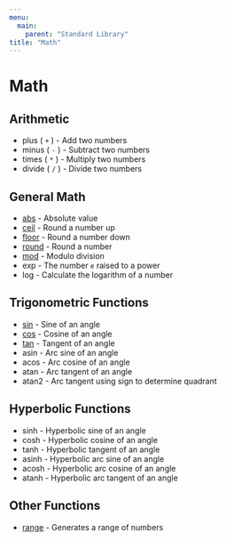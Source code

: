 ```yaml
---
menu:
  main:
    parent: "Standard Library"
title: "Math"
---
```


# Math

## Arithmetic

- plus ( `+` ) - Add two numbers
- minus ( `-` ) - Subtract two numbers
- times ( `*` ) - Multiply two numbers
- divide ( `/` ) - Divide two numbers

## General Math

- [abs](abs) - Absolute value
- [ceil](ceil) - Round a number up 
- [floor](floor) - Round a number down
- [round](round) - Round a number
- [mod](mod) - Modulo division
- exp - The number `e` raised to a power
- log - Calculate the logarithm of a number

## Trigonometric Functions

- [sin](sin) - Sine of an angle 
- [cos](cos) - Cosine of an angle 
- [tan](tan) - Tangent of an angle 
- asin - Arc sine of an angle
- acos - Arc cosine of an angle
- atan - Arc tangent of an angle
- atan2 - Arc tangent using sign to determine quadrant

## Hyperbolic Functions

- sinh - Hyperbolic sine of an angle
- cosh - Hyperbolic cosine of an angle
- tanh - Hyperbolic tangent of an angle
- asinh - Hyperbolic arc sine of an angle
- acosh - Hyperbolic arc cosine of an angle
- atanh - Hyperbolic arc tangent of an angle

## Other Functions

- [range](range) - Generates a range of numbers